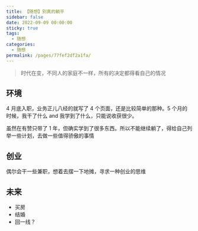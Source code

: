 ```yaml
---
title: 【随想】别真的躺平
sidebar: false
date: 2022-09-09 00:00:00
sticky: true
tags: 
  - 随想
categories: 
  - 随想
permalink: /pages/77fef2df2a1fa/
---
```


> 时代在变，不同人的家庭不一样，所有的决定都得看自己的情况

<!-- more -->

## 环境

4 月底入职，业务正儿八经的就写了 4 个页面，还是比较简单的那种。5 个月的时候，我干了什么 and 我学到了什么，只能说收获很少。

虽然在有赞只带了 1 年，但确实学到了很多东西。所以不能继续躺了，得给自己列举一些计划，去做一些值得骄傲的事情

## 创业

偶尔会干一些兼职，想着去摆一下地摊，寻求一种创业的思维

## 未来

- 买房
- 结婚
- 回一线？
